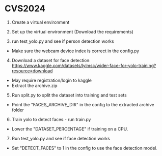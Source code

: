 # CVS2024


1. Create a virtual environment

2. Set up the virtual environment (Download the requirements)

3. run test_yolo.py and see if person detection works
* Make sure the webcam device index is correct in the config.py

4. Download a dataset for face detection https://www.kaggle.com/datasets/lylmsc/wider-face-for-yolo-training?resource=download
* May require registration/login to kaggle
* Extract the archive.zip

5. Run split.py to split the dataset into training and test sets
* Point the "FACES_ARCHIVE_DIR" in the config to the extracted archive folder

6. Train yolo to detect faces - run train.py
* Lower the "DATASET_PERCENTAGE" if training on a CPU.

7. Run test_yolo.py and see if face detection works
* Set "DETECT_FACES" to 1 in the config to use the face detection model. 